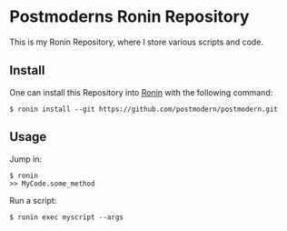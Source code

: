 # Postmoderns Ronin Repository

This is my Ronin Repository, where I store various scripts and code.

## Install

One can install this Repository into [Ronin](http://ronin-ruby.github.com/)
with the following command:

    $ ronin install --git https://github.com/postmodern/postmodern.git

## Usage

Jump in:

    $ ronin
    >> MyCode.some_method

Run a script:

    $ ronin exec myscript --args

